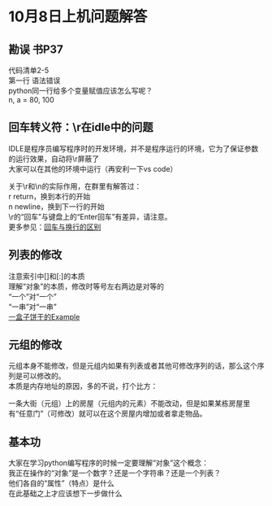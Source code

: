 # 10月8日上机问题解答
## 勘误 书P37  
代码清单2-5  
第一行 语法错误  
python同一行给多个变量赋值应该怎么写呢？  
n, a = 80, 100  

## 回车转义符：\r在idle中的问题  
IDLE是程序员编写程序时的开发环境，并不是程序运行的环境，它为了保证参数的运行效果，自动将\r屏蔽了  
大家可以在其他的环境中运行（再安利一下vs code）  

关于\r和\n的实际作用，在群里有解答过：  
r return，换到本行的开始  
n newline，换到下一行的开始  
\\r的“回车”与键盘上的“Enter回车”有差异，请注意。  
更多参见：[回车与换行的区别](https://www.cnblogs.com/clarkchen/archive/2011/06/02/2068609.html)  

## 列表的修改  
注意索引中[]和[:]的本质  
理解“对象”的本质，修改时等号左右两边是对等的  
“一个”对“一个”  
“一串”对“一串”  
[一盒子饼干的Example](CookieExapmle.ipynb)

## 元组的修改
元组本身不能修改，但是元组内如果有列表或者其他可修改序列的话，那么这个序列是可以修改的。  
本质是内存地址的原因，多的不说，打个比方：  

一条大街（元组）上的房屋（元组内的元素）不能改动，但是如果某栋房屋里有“任意门”（可修改）就可以在这个房屋内增加或者拿走物品。  

## 基本功
大家在学习python编写程序的时候一定要理解“对象”这个概念：  
我正在操作的“对象”是一个数字？还是一个字符串？还是一个列表？  
他们各自的“属性”（特点）是什么  
在此基础之上才应该想下一步做什么  
